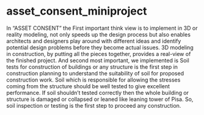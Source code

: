 # asset_consent_miniproject
In “ASSET CONSENT” the First important think view is to implement in
3D or reality modeling, not only speeds up the design process but also enables
architects and designers play around with different ideas and identify potential design
problems before they become actual issues. 3D modeling in construction, by putting all
the pieces together, provides a real-view of the finished project.
And second most important, we implemented is Soil tests for construction of
buildings or any structure is the first step in construction planning to understand the
suitability of soil for proposed construction work.
Soil which is responsible for allowing the stresses coming from the structure
should be well tested to give excellent performance. If soil shouldn’t tested correctly
then the whole building or structure is damaged or collapsed or leaned like leaning
tower of Pisa. So, soil inspection or testing is the first step to proceed any construction.
